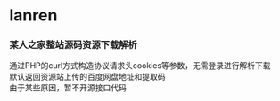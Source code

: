 # lanren
### 某人之家整站源码资源下载解析
通过PHP的curl方式构造协议请求头cookies等参数，无需登录进行解析下载<br>
默认返回资源站上传的百度网盘地址和提取码<br>
由于某些原因，暂不开源接口代码<br>
